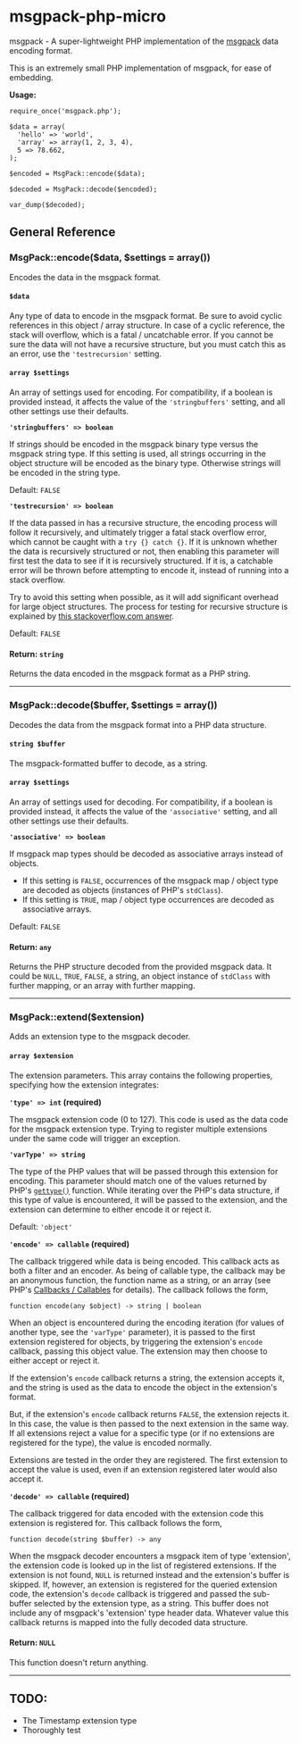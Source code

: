 # msgpack-php-micro
msgpack - A super-lightweight PHP implementation of the [msgpack](http://msgpack.org/) data encoding format.

This is an extremely small PHP implementation of msgpack, for ease of embedding.

**Usage:**

```
require_once('msgpack.php');

$data = array(
  'hello' => 'world',
  'array' => array(1, 2, 3, 4),
  5 => 78.662,
);

$encoded = MsgPack::encode($data);

$decoded = MsgPack::decode($encoded);

var_dump($decoded);
```

## General Reference

### MsgPack::encode($data, $settings = array())
Encodes the data in the msgpack format.

#### `$data`
Any type of data to encode in the msgpack format. Be sure to avoid cyclic references in this object / array structure. In case of a cyclic reference, the stack will overflow, which is a fatal / uncatchable error. If you cannot be sure the data will not have a recursive structure, but you must catch this as an error, use the `'testrecursion'` setting.

#### `array $settings`
An array of settings used for encoding. For compatibility, if a boolean is provided instead, it affects the value of the `'stringbuffers'` setting, and all other settings use their defaults.

**`'stringbuffers' => boolean`**

If strings should be encoded in the msgpack binary type versus the msgpack string type. If this setting is used, all strings occurring in the object structure will be encoded as the binary type. Otherwise strings will be encoded in the string type.

Default: `FALSE`

**`'testrecursion' => boolean`**

If the data passed in has a recursive structure, the encoding process will follow it recursively, and ultimately trigger a fatal stack overflow error, which cannot be caught with a `try {} catch {}`. If it is unknown whether the data is recursively structured or not, then enabling this parameter will first test the data to see if it is recursively structured. If it is, a catchable error will be thrown before attempting to encode it, instead of running into a stack overflow.

Try to avoid this setting when possible, as it will add significant overhead for large object structures. The process for testing for recursive structure is explained by [this stackoverflow.com answer](https://stackoverflow.com/questions/9042142/detecting-infinite-array-recursion-in-php#9042169).

Default: `FALSE`

#### Return: `string`
Returns the data encoded in the msgpack format as a PHP string.

----------------------------------------------------------------

### MsgPack::decode($buffer, $settings = array())
Decodes the data from the msgpack format into a PHP data structure.

#### `string $buffer`
The msgpack-formatted buffer to decode, as a string.

#### `array $settings`
An array of settings used for decoding. For compatibility, if a boolean is provided instead, it affects the value of the `'associative'` setting, and all other settings use their defaults.

**`'associative' => boolean`**

If msgpack map types should be decoded as associative arrays instead of objects.

- If this setting is `FALSE`, occurrences of the msgpack map / object type are decoded as objects (instances of PHP's `stdClass`).
- If this setting is `TRUE`, map / object type occurrences are decoded as associative arrays.

Default: `FALSE`

#### Return: `any`
Returns the PHP structure decoded from the provided msgpack data. It could be `NULL`, `TRUE`, `FALSE`, a string, an object instance of `stdClass` with further mapping, or an array with further mapping.

----------------------------------------------------------------

### MsgPack::extend($extension)
Adds an extension type to the msgpack decoder.

#### `array $extension`
The extension parameters. This array contains the following properties, specifying how the extension integrates:

**`'type' => int` (required)**

The msgpack extension code (0 to 127). This code is used as the data code for the msgpack extension type. Trying to register multiple extensions under the same code will trigger an exception.

**`'varType' => string`**

The type of the PHP values that will be passed through this extension for encoding. This parameter should match one of the values returned by PHP's [`gettype()`](https://www.php.net/manual/en/function.gettype.php) function. While iterating over the PHP's data structure, if this type of value is encountered, it will be passed to the extension, and the extension can determine to either encode it or reject it.

Default: `'object'`

**`'encode' => callable` (required)**

The callback triggered while data is being encoded. This callback acts as both a filter and an encoder. As being of callable type, the callback may be an anonymous function, the function name as a string, or an array (see PHP's [Callbacks / Callables](https://www.php.net/manual/en/language.types.callable.php) for details). The callback follows the form,

`function encode(any $object) -> string | boolean`

When an object is encountered during the encoding iteration (for values of another type, see the `'varType'` parameter), it is passed to the first extension registered for objects, by triggering the extension's `encode` callback, passing this object value. The extension may then choose to either accept or reject it.

If the extension's `encode` callback returns a string, the extension accepts it, and the string is used as the data to encode the object in the extension's format.

But, if the extension's `encode` callback returns `FALSE`, the extension rejects it. In this case, the value is then passed to the next extension in the same way. If all extensions reject a value for a specific type (or if no extensions are registered for the type), the value is encoded normally.

Extensions are tested in the order they are registered. The first extension to accept the value is used, even if an extension registered later would also accept it.

**`'decode' => callable` (required)**

The callback triggered for data encoded with the extension code this extension is registered for. This callback follows the form,

`function decode(string $buffer) -> any`

When the msgpack decoder encounters a msgpack item of type 'extension', the extension code is looked up in the list of registered extensions. If the extension is not found, `NULL` is returned instead and the extension's buffer is skipped. If, however, an extension is registered for the queried extension code, the extension's `decode` callback is triggered and passed the sub-buffer selected by the extension type, as a string. This buffer does not include any of msgpack's 'extension' type header data. Whatever value this callback returns is mapped into the fully decoded data structure.

#### Return: `NULL`
This function doesn't return anything.

----------------------------------------------------------------

## TODO:
- The Timestamp extension type
- Thoroughly test
